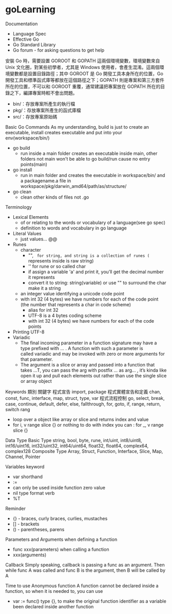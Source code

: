 # goLearning

Documentation
* Language Spec
* Effective Go
* Go Standard Library
* Go forum - for asking questions to get help

安裝 Go 時，需要設置 GOROOT 和 GOPATH 這兩個環境變數，環境變數來自 Unix 文化圈，對某些初學者，尤其是 Windows 使用者，會產生混淆。這兩個環境變數都是設置目錄路徑；其中 GOROOT 是 Go 開發工具本身所在的位置，Go 開發工具和標準函式庫等都放在這個路徑之下；GOPATH 則是專案和第三方套件所在的位置，不可以和 GOROOT 重覆，通常建議把專案放在 GOPATH 所在的目錄之下，編譯專案時較不會出問題。
* bin/：存放專案所產生的執行檔
* pkg/：存放專案所產生的函式庫檔
* src/：存放專案原始碼

Basic Go Commands
As my understanding, build is just to create an executable, install creates executable and put into your env(workspace/bin/)
* go build
    * run inside a main folder creates an executable inside main, other folders not main won't be able to go build/run cause no entry points(main)
* go install
    * run in main folder and creates the executable in workspace/bin/ and a packagename.a file in workspace/pkg/darwin_amd64/path/as/structure/
* go clean
    * clean other kinds of files not .go

Terminology
* Lexical Elements
    * of or relating to the words or vocabulary of a language(see go spec)
    * definition to words and vocabulary in go language
* Literal Values
    * just values… @@
* Runes
    * character
        * "", `` for string, and string is a collection of runes (`` represents inside is raw string)
        * '' for rune or so called char
        * if assign a variable 'a' and print it, you’ll get the decimal number it represents
        * convert it to string: string(variable) or use "" to surround the char make it a string
    * an integer value identifying a unicode code point
    * with int 32 (4 bytes) we have numbers for each of the code point (the number that represents a char in code scheme)
        * alias for int 32
        * UTF-8 is a 4 bytes coding scheme
        * with int 32 (4 bytes) we have numbers for each of the code points
* Printing UTF-8
* Variadic
    * The final incoming parameter in a function signature may have a type prefixed with ... . A function with such a parameter is called variadic and may be invoked with zero or more arguments for that parameter.
    * The argument is a slice or array and passed into a function that takes …T, you can pass the arg with postfix … as arg… , it’s kinda like open it up and pull each elements out rather than use the single slice or array object


Keywords
類別	關鍵字
程式宣告	import, package
程式實體宣告和定義	chan, const, func, interface, map, struct, type, var
程式流程控制	go, select, break, case, continue, default, defer, else, fallthrough, for, goto, if, range, return, switch
rang
* loop over a object like array or slice and returns index and value
* for i, v range slice {} or nothing to do with index you can : for _, v range slice {}

Data Type
Basic Type	string, bool, byte, rune, int/uint, int8/uint8, int16/uint16, int32/uint32, int64/uint64, float32, float64, complex64, complex128
Composite Type	Array, Struct, Function, Interface, Slice, Map, Channel, Pointer

Variables
keyword 
* var
shorthand 
* :=
* can only be used inside function
zero value
* nil
type format verb
* %T

Reminder
* {} - braces, curly braces, curlies, mustaches
* [] - brackets
* () - parentheses, parens

Parameters and Arguments
when defining a function
- func xxx(parameters)
when calling a function
- xxx(arguments)

Callback 
Simply speaking, callback is passing a func as an argument.
Then while func A was called and func B is the argument, then B will be called by A

Time to use Anonymous function
A function cannot be declared inside a function,
so when it is needed to, you can use 
- var := func() type {},
to make the original function identifier as a variable been declared inside another function
